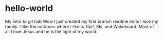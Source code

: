 # hello-world
My intro to git hub
Wow I just created my first branch readme edits
I love my family. I like the outdoors where I like to Golf, Ski, and Wakeboard.
Most of all I love Jesus and he is the light of my world.
